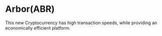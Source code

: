 # Arbor(ABR)

This new Cryptocurrency has high transaction speeds, while providing an economically efficient platform.
